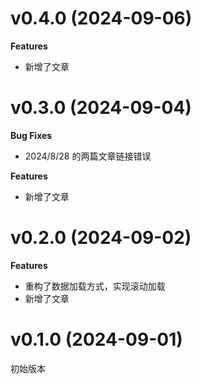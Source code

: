 # v0.4.0 (2024-09-06)

**Features**

- 新增了文章

# v0.3.0 (2024-09-04)

**Bug Fixes**

- 2024/8/28 的两篇文章链接错误

**Features**

- 新增了文章

# v0.2.0 (2024-09-02)

**Features**

- 重构了数据加载方式，实现滚动加载
- 新增了文章

# v0.1.0 (2024-09-01)

初始版本
